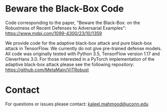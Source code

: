 # Beware the Black-Box Code

Code corresponding to the paper, "Beware the Black-Box: on the Robustness of Recent Defenses to Adversarial Examples": https://www.mdpi.com/1099-4300/23/10/1359

We provide code for the adaptive black-box attack and pure black-box attack in TensorFlow. We currently do not give pre-trained defense models. All code was originally tested with Python 3.5, TensorFlow version 1.17 and CleverHans 3.0. For those interested in a PyTorch implementation of the adaptive black-box attack please see the following repository:  https://github.com/MetaMain/ViTRobust 

# Contact 

For questions or issues please contact: kaleel.mahmood@uconn.edu


